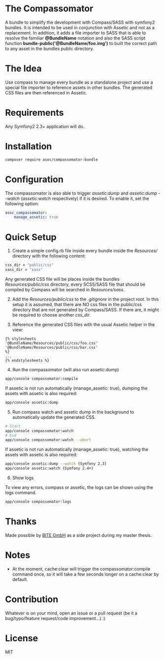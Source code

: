 The Compassomator
=================
A bundle to simplify the development with Compass/SASS with symfony2 bundles. It is intended to be used in conjunction with Assetic and not as a replacement. In addition, it adds a file importer to SASS that is able to resolve the familiar **@BundleName** notation and also the SASS script function **bundle-public('@BundleName/foo.img')** to built the correct path to any asset in the bundles public directory.

# The Idea
Use compass to manage every bundle as a standalone project and use a special file importer to reference assets in other bundles. The generated CSS files are then referenced in Assetic.

# Requirements
Any Symfony2 2.3+ application will do.

# Installation
```bash
composer require asoc/compassomator-bundle
```

# Configuration
The compassomator is also able to trigger *assetic:dump* and *assetic:dump --watch* (*assetic:watch* respectively) if it is desired. To enable it, set the following option:

```yaml
asoc_compassomator:
	manage_assetic: true
```

# Quick Setup
1. Create a simple config.rb file inside every bundle inside the *Resources/* directory with the following content:

```ruby
css_dir = "public/css"
sass_dir = "sass"
```

Any generated CSS file will be places inside the bundles *Resources/public/css* directory, every SCSS/SASS file that should be compiled by Compass will be searched in *Resources/sass*.

2. Add the *Resources/public/css* to the *.gitignore* in the project root. In this setup it is assumed, that there are NO css files in the public/css directory that are not generated by Compass/SASS. If there are, it might be required to choose another *css_dir*.

3. Reference the generated CSS files with the usual Assetic helper in the view:

```twig
{% stylesheets
'@BundleName/Resources/public/css/foo.css'
'@BundleName/Resources/public/css/bar.css'
%}
...
{% endstylesheets %}
```

4. Run the compassomator (will also run assetic:dump)

```bash
app/console compassomator:compile
```

If assetic is not run automatically (manage_assetic: true), dumping the assets with assetic is also required:

```bash
app/console assetic:dump
```

5. Run compass watch and assetic dump in the background to automatically update the generated CSS.

```bash
# Start
app/console compassomator:watch
# End
app/console compassomator:watch --abort
```

If assetic is not run automatically (manage_assetic: true), watching the assets with assetic is also required:

```bash
app/console assetic:dump --watch (Symfony 2.3)
app/console assetic:watch (Symfony 2.4+)
```

6. Show logs

To view any errors, compass or assetic, the logs can be shown using the logs command.

```bash
app/console compassomator:logs
```

# Thanks
Made possible by [BITE GmbH](https://www.b-ite.de) as a side project during my master thesis.

# Notes
- At the moment, cache:clear will trigger the compassomator:compile command once, so it will take a few seconds longer on a cache:clear by default.

# Contribution
Whatever is on your mind, open an issue or a pull request (be it a bug/typo/feature request/code improvement...) :)

# License
MIT